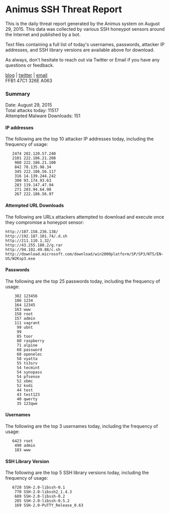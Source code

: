 # Animus SSH Threat Report

This is the daily threat report generated by the Animus system on August 29, 2015. This data was collected by various SSH honeypot sensors around the Internet and published by a bot.  

Text files containing a full list of today's usernames, passwords, attacker IP addresses, and SSH library versions are available above for download.  

As always, don't hesitate to reach out via Twitter or Email if you have any questions or feedback.  

[blog](http://morris.guru) | [twitter](https://twitter.com/andrew___morris) | [email](mailto:andrew@morris.guru)  
FFB1 47C1 326E A063  

### Summary

Date: August 29, 2015  
Total attacks today: 11517  
Attempted Malware Downloads: 151 

#### IP addresses
The following are the top 10 attacker IP addresses today, including the frequency of usage:
```
   2474 202.120.57.240
   2101 222.186.21.208
    980 222.186.21.100
    842 78.135.98.34
    345 222.186.56.117
    316 14.139.244.242
    300 93.174.93.63
    283 119.147.47.94
    271 203.94.64.98
    267 222.186.56.97
```

#### Attempted URL Downloads
The following are URLs attackers attempted to download and execute once they compromise a honeypot sensor:
```
http://107.158.236.138/
http://192.187.101.74/.d.sh
http://211.110.1.32/
http://43.255.188.2/g.rar
http://94.102.49.88/c.sh
http://download.microsoft.com/download/win2000platform/SP/SP3/NT5/EN-US/W2Ksp3.exe
```

#### Passwords
The following are the top 25 passwords today, including the frequency of usage:
```
    382 123456
    186 1234
    164 12345
    163 www
    158 root
    157 admin
    111 vagrant
     99 ubnt
     99 
     85 toor
     80 raspberry
     71 alpine
     68 password
     68 openelec
     58 vyatta
     55 ts3srv
     54 tecmint
     54 synopass
     54 pfsense
     52 xbmc
     52 kodi
     44 test
     43 test123
     40 qwerty
     35 123qwe
```

#### Usernames
The following are the top 3 usernames today, including the frequency of usage:
```
   6423 root
    490 admin
    183 www
```

#### SSH Library Version
The following are the top 5 SSH library versions today, including the frequency of usage:
```
   6720 SSH-2.0-libssh-0.1
    770 SSH-2.0-libssh2_1.4.3
    689 SSH-2.0-libssh-0.2
    285 SSH-2.0-libssh-0.5.2
    169 SSH-2.0-PuTTY_Release_0.63
```
